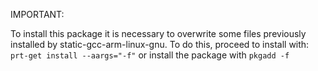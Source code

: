 IMPORTANT:

To install this package it is necessary to overwrite some files previously
installed by static-gcc-arm-linux-gnu. To do this, proceed to install with:
`prt-get install --aargs="-f"` or install the package with `pkgadd -f`
